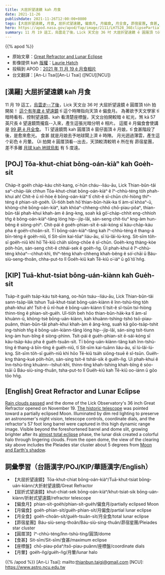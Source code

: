 ```yaml
---
title: 大屈折望遠鏡 kah 月食
date: 2021-11-26
publishdate: 2021-11-26T12:00:00+0800
tags: [大屈折望遠鏡, 月食, 屈折式望遠鏡, 偏食月, 月偏食, 月全食, 昴宿星團, 食甚, 座標盤, 圓厝頂, 月暈]
hero: https://apod.nasa.gov/apod/fap/image/2111/LH7528_36EclipsePartialWithPlieades_1024x1024.jpg
summary: 11 月 19 這工，烏雲走了後，Lick 天文台 36 吋 大屈折望遠鏡 ê 圓厝頂 to̍h 拍開矣！這个有年歲 ê 望遠鏡 tī 這个時陣指向天頂 ê 偏食月。
---
```


{{% apod %}}

- 原始文章：[Great Refractor and Lunar Eclipse](https://apod.nasa.gov/apod/ap211126.html)
- 影像提供 kah [版權][copyright]：[Laurie Hatch](http://www.lauriehatch.com/)
- 投稿到 APOD：[2021 年 11 月 19 ê 月食相片](https://www.facebook.com/media/set/?set=a.4165400376897483&type=3)
- 台文翻譯：[An-Li Tsai][An-Li Tsai] ([NCU][NCU])

## [漢羅] 大屈折望遠鏡 kah 月食
11 月 19 這工，[烏雲走--了後][Rain clouds passed]，Lick 天文台 36 吋 大屈折望遠鏡 ê 圓厝頂 to̍h 拍開矣！
[這个有年歲 ê 望遠鏡][The historic telescope] tī 這个時陣指向天頂 ê 偏食月。
為著欲予天文學家 tī 暗時看有、控制望遠鏡、kah 看清楚座標盤，天文台拍開較暗 ê 紅光，煞 kā 57 英尺長 ê 望遠鏡筒攏翕--入來，產生這張光暗分明 ê 相片。
這擺 ê 月偏食會使講是 [99 葩 ê 月全食][almost total eclipse]。
Tī 望遠鏡筒 kah 圓厝頂 ê 窗仔面頂 ê 月娘，tī 食甚階段了後，是愈來愈光。
食甚 就是月娘去予地球閘上濟 ê 時陣。
月光迵過薄雲，產生這个彩色 ê 月暈。
Ùi 拍開 ê 圓厝頂看--出去，天頂較清較明 ê 所在有 昴宿星團，差不多離 [月球 kah 地球烏影][Moon and Earth's shadow t] 有 5 度遠。

## [POJ] Tōa-khut-chiat bōng-oán-kiàⁿ kah Goe̍h-si̍t
Cha̍p-it goe̍h cha̍p-káu chit-kang, o͘-hûn cháu--liáu-āu, Lick Thian-bûn-tâi saⁿ-cha̍p-la̍k chhun Tōa-khut-chiat bōng-oán-kiàⁿ ê îⁿ-chhù-téng to̍h phah-khui ah!
Chit-ê ū nî-hòe ê bōng-oán-kiàⁿ tī chit-ê sî-chūn chí-hiòng thiⁿ-téng ê phian-si̍t-goe̍h.
Ūi-tio̍h beh hō͘ thian-bûn-ha̍k-ka tī àm-sî khòaⁿ-ū, khòng-chè bōng-oán-kiàⁿ, kah khòaⁿ-chheng-chhó chō-piau-pôaⁿ, thian-bûn-tâi phah-khui khah-àm ê âng-kng, soah kā gō͘-cha̍p-chhit eng-chhioh tn̂g ê bōng-oán-kiàⁿ-tâng lóng hip--ji̍p-lâi, sán-seng chit-tiuⁿ kng-àm hun-bêng ê siòng-phìⁿ.
Chit-pái ê goe̍h-phian-si̍t ē-sái-kóng sī káu-cha̍p-káu pha ê goe̍h-choân-si̍t.
Tī bōng-oán-kiàⁿ-tâng kah îⁿ-chhù-téng ê thang-á bīn-téng ê goe̍h-niû, tī Sit-sīm kai-tōaⁿ liáu-āu, sī lú-lâi-lú-kng.
Sit-sīm to̍h-sī goe̍h-niû khì hō͘ Tē-kiû cha̍h siōng-chōe ê sî-chūn.
Goe̍h-kng thàng-kòe po̍h-hûn, sán-seng chit-ê chhái-sek ê goe̍h-n̄g.
Ùi phah-khui ê îⁿ-chhù-téng khòaⁿ--chhut-khì, thiⁿ-téng khah-chheng khah-bêng ê só͘-chāi ū Báu-siù-seng-thoân, chha-put-to lî Goe̍h-kiû kah Tē-kiû o͘-iáⁿ ū gō͘ tō͘ hn̄g.



## [KIP] Tuā-khut-tsiat bōng-uán-kiànn kah Gue̍h-si̍t
Tsa̍p-it gue̍h tsa̍p-káu tsit-kang, oo-hûn tsáu--liáu-āu, Lick Thian-bûn-tâi sann-tsa̍p-la̍k tshun Tuā-khut-tsiat bōng-uán-kiànn ê înn-tshù-tíng to̍h phah-khui ah!
Tsit-ê ū nî-huè ê bōng-uán-kiànn tī tsit-ê sî-tsūn tsí-hiòng thinn-tíng ê phian-si̍t-gue̍h.
Uī-tio̍h beh hōo thian-bûn-ha̍k-ka tī àm-sî khuànn-ū, khòng-tsè bōng-uán-kiànn, kah khuànn-tshing-tshó tsō-piau-puânn, thian-bûn-tâi phah-khui khah-àm ê âng-kng, suah kā gōo-tsa̍p-tshit ing-tshioh tn̂g ê bōng-uán-kiànn-tâng lóng hip--ji̍p-lâi, sán-sing tsit-tiunn kng-àm hun-bîng ê siòng-phìnn.
Tsit-pái ê gue̍h-phian-si̍t ē-sái-kóng sī káu-tsa̍p-káu pha ê gue̍h-tsuân-si̍t.
Tī bōng-uán-kiànn-tâng kah înn-tshù-tíng ê thang-á bīn-tíng ê gue̍h-niû, tī Sit-sīm kai-tuānn liáu-āu, sī lú-lâi-lú-kng.
Sit-sīm to̍h-sī gue̍h-niû khì hōo Tē-kiû tsa̍h siōng-tsuē ê sî-tsūn.
Gue̍h-kng thàng-kuè po̍h-hûn, sán-sing tsit-ê tshái-sik ê gue̍h-n̄g.
Uì phah-khui ê înn-tshù-tíng khuànn--tshut-khì, thinn-tíng khah-tshing khah-bîng ê sóo-tsāi ū Báu-siù-sing-thuân, tsha-put-to lî Gue̍h-kiû kah Tē-kiû oo-iánn ū gōo tōo hn̄g.

## [English] Great Refractor and Lunar Eclipse

[Rain clouds passed][Rain clouds passed] and the dome of the Lick Observatory's 36 inch Great Refractor opened on November 19.
[The historic telescope][The historic telescope] was pointed toward a partially eclipsed Moon.
Illuminated by dim red lighting to preserve an astronomer's night vision, telescope controls, coordinate dials, and the refractor's 57 foot long barrel were captured in this high dynamic range image.
Visible beyond the foreshortened barrel and dome slit, growing brighter after its [almost total eclipse][almost total eclipse] phase, the lunar disk created a colorful halo through lingering clouds.
From the open dome, the view of the clearing sky above includes the Pleiades star cluster about 5 degrees from [Moon and Earth's shadow][Moon and Earth's shadow e].


## 詞彙學習（台語漢字/POJ/KIP/華語漢字/English）
- 【大屈折望遠鏡】Tōa-khut-chiat bōng-oán-kiàⁿ/Tuā-khut-tsiat bōng-uán-kiànn/大折射望遠鏡/Great Refractor
- 【屈折式望遠鏡】khut-chiat-sek bōng-oán-kiàⁿ/khut-tsiat-sik bōng-uán-kiànn/折射式望遠鏡/refractor telescope
- 【偏食月】phian-si̍t-goe̍h/phian-si̍t-gue̍h/偏食月/partially eclipsed Moon
- 【月偏食】goe̍h-phian-si̍t/gue̍h-phian-si̍t/月偏食/partial lunar eclipse
- 【月全食】goe̍h-choân-si̍t/gue̍h-tsuân-si̍t/月全食/total lunar eclipse
- 【昴宿星團】Báu-siù-seng-thoân/Báu-siù-sing-thuân/昴宿星團/Pleiades star cluster
- 【圓厝頂】îⁿ-chhù-téng/înn-tshù-tíng/圓頂/dome
- 【食甚】Sit-sīm/Sit-sīm/食甚/maximum eclipse
- 【座標盤】chō-piau-pôaⁿ/tsō-piau-puânn/座標盤/coordinate dials
- 【月暈】goe̍h-n̄g/gue̍h-n̄g/月暈/lunar halo


{{% /apod %}}
[An-Li Tsai]: mailto:thianbun.taigi@gmail.com
[NCU]: https://www.astro.ncu.edu.tw

[copyright]: https://apod.nasa.gov/apod/fap/lib/about_apod.html#srapply

[Rain clouds passed]:https://www.facebook.com/photo.php?fbid=10165996230570346&set=pcb.10165996333905346&type=3&theater
[The historic telescope]:https://www.ucolick.org/public/telescopes/36-inch.html
[almost total eclipse]:https://moon.nasa.gov/news/168/an-almost-total-lunar-eclipse/
[Moon and Earth's shadow e]:https://apod.nasa.gov/apod/ap211125.html
[Moon and Earth's shadow t]:https://apod.tw/daily/20211125/
